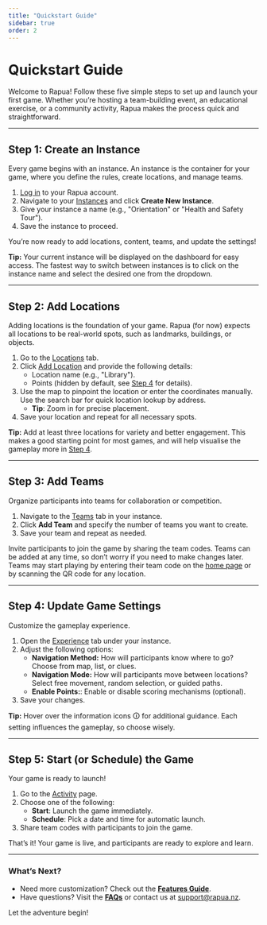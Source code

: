 ```yaml
---
title: "Quickstart Guide"
sidebar: true
order: 2
---
```


# Quickstart Guide

Welcome to Rapua! Follow these five simple steps to set up and launch your first game. Whether you’re hosting a team-building event, an educational exercise, or a community activity, Rapua makes the process quick and straightforward.

---

## Step 1: Create an Instance

Every game begins with an instance. An instance is the container for your game, where you define the rules, create locations, and manage teams.

1. [Log in](/login) to your Rapua account.  
2. Navigate to your [Instances](/admin/instances) and click **Create New Instance**.  
3. Give your instance a name (e.g., "Orientation" or "Health and Safety Tour").  
4. Save the instance to proceed.  

You’re now ready to add locations, content, teams, and update the settings!

**Tip:** Your current instance will be displayed on the dashboard for easy access. The fastest way to switch between instances is to click on the instance name and select the desired one from the dropdown.

---

## Step 2: Add Locations  

Adding locations is the foundation of your game. Rapua (for now) expects all locations to be real-world spots, such as landmarks, buildings, or objects.

1. Go to the [Locations](/admin/locations) tab.  
2. Click [Add Location](/admin/locations) and provide the following details:  
   - Location name (e.g., "Library").  
   - Points (hidden by default, see [Step 4](#step-4-update-game-settings) for details).
3. Use the map to pinpoint the location or enter the coordinates manually. Use the search bar for quick location lookup by address.
   - **Tip**: Zoom in for precise placement.
3. Save your location and repeat for all necessary spots.  

**Tip:** Add at least three locations for variety and better engagement. This makes a good starting point for most games, and will help visualise the gameplay more in [Step 4](#step-4-update-game-settings).

---

## Step 3: Add Teams  

Organize participants into teams for collaboration or competition.  
1. Navigate to the [Teams](/admin/teams) tab in your instance.  
2. Click **Add Team** and specify the number of teams you want to create.
3. Save your team and repeat as needed.  

Invite participants to join the game by sharing the team codes. Teams can be added at any time, so don’t worry if you need to make changes later. Teams may start playing by entering their team code on the [home page](/) or by scanning the QR code for any location.

---

## Step 4: Update Game Settings  

Customize the gameplay experience.  

1. Open the [Experience](/admin/experience) tab under your instance.  
2. Adjust the following options:  
   - **Navigation Method:** How will participants know where to go? Choose from map, list, or clues.
   - **Navigation Mode:** How will participants move between locations? Select free movement, random selection, or guided paths.
   - **Enable Points:**: Enable or disable scoring mechanisms (optional).  
3. Save your changes.

**Tip:** Hover over the information icons 🛈 for additional guidance. Each setting influences the gameplay, so choose wisely.

---

## Step 5: Start (or Schedule) the Game

Your game is ready to launch!  
1. Go to the [Activity](/admin/actvity) page.  
2. Choose one of the following:  
   - **Start**: Launch the game immediately.  
   - **Schedule**: Pick a date and time for automatic launch.  
3. Share team codes with participants to join the game.

That’s it! Your game is live, and participants are ready to explore and learn.

---

### What’s Next?

- Need more customization? Check out the **[Features Guide](/docs/user/features)**.  
- Have questions? Visit the **[FAQs](/docs/user/faq)** or contact us at [support@rapua.nz](mailto:support@rapua.nz).  

Let the adventure begin!
